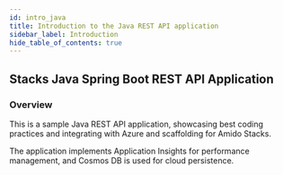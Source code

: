 ```yaml
---
id: intro_java
title: Introduction to the Java REST API application
sidebar_label: Introduction
hide_table_of_contents: true
---
```


## Stacks Java Spring Boot REST API Application

### Overview

This is a sample Java REST API application, showcasing best coding practices and integrating with Azure
and scaffolding for Amido Stacks.

The application implements Application Insights for performance management,
and Cosmos DB is used for cloud persistence.
